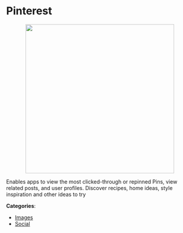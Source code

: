 # Pinterest
<p align="center">
    <img width="400" src="https://raw.githubusercontent.com/apis-list/apis-list/apis/pinterest/logo_256x256.png" />
</p>

Enables apps to view the most clicked-through or repinned Pins, view related posts, and user profiles.  Discover recipes, home ideas, style inspiration and other ideas to try



**Categories**:
- [Images](https://github.com/apis-list/apis-list#images)
- [Social](https://github.com/apis-list/apis-list#social)





